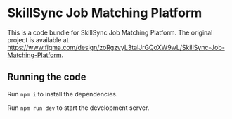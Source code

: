 
  # SkillSync Job Matching Platform

  This is a code bundle for SkillSync Job Matching Platform. The original project is available at https://www.figma.com/design/zoRgzvyL3talJrGQoXW9wL/SkillSync-Job-Matching-Platform.

  ## Running the code

  Run `npm i` to install the dependencies.

  Run `npm run dev` to start the development server.
  